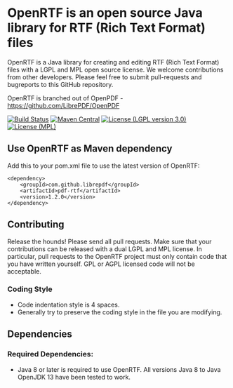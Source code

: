 # OpenRTF is an open source Java library for RTF (Rich Text Format) files #

OpenRTF is a Java library for creating and editing RTF (Rich Text Format) files with a LGPL and MPL open source license.  We welcome contributions from other developers. Please feel free to submit pull-requests and bugreports to this GitHub repository.

OpenRTF is branched out of OpenPDF - https://github.com/LibrePDF/OpenPDF

 [![Build Status](https://travis-ci.org/LibrePDF/OpenRTF.svg?branch=master)](https://travis-ci.org/LibrePDF/OpenRTF)  [![Maven Central](https://maven-badges.herokuapp.com/maven-central/com.github.librepdf/openrtf/badge.svg)](https://maven-badges.herokuapp.com/maven-central/com.github.librepdf/openrtf) [![License (LGPL version 3.0)](https://img.shields.io/badge/license-GNU%20LGPL%20version%203.0-blue.svg?style=flat-square)](http://opensource.org/licenses/LGPL-3.0) [![License (MPL)](https://img.shields.io/badge/license-Mozilla%20Public%20License-yellow.svg?style=flat-square)](http://opensource.org/licenses/MPL-2.0)


## Use OpenRTF as Maven dependency
Add this to your pom.xml file to use the latest version of OpenRTF:

    <dependency>
        <groupId>com.github.librepdf</groupId>
        <artifactId>pdf-rtf</artifactId>
        <version>1.2.0</version>
    </dependency>

## Contributing ##
Release the hounds!  Please send all pull requests.
Make sure that your contributions can be released with a dual LGPL and MPL license. In particular, pull requests to the OpenRTF project must only contain code that you have written yourself. GPL or AGPL licensed code will not be acceptable.

### Coding Style ###
- Code indentation style is 4 spaces.
- Generally try to preserve the coding style in the file you are modifying.

## Dependencies ##
### Required Dependencies: ###
 - Java 8 or later is required to use OpenRTF. All versions Java 8 to Java OpenJDK 13 have been tested to work.
